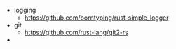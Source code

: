 - logging
	- https://github.com/borntyping/rust-simple_logger
- git
	- https://github.com/rust-lang/git2-rs
-